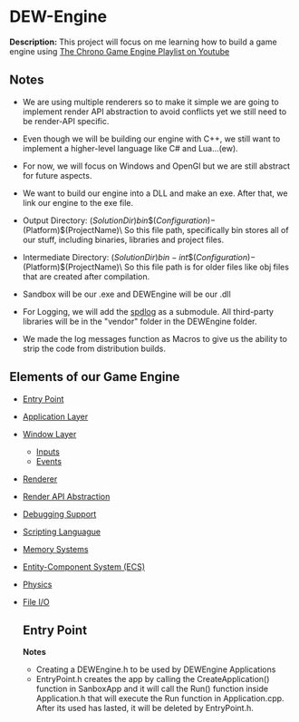# DEW-Engine
**Description:** This project will focus on me learning how to build a game engine using [The Chrono Game Engine Playlist on Youtube](https://youtube.com/playlist?list=PLlrATfBNZ98dC-V-N3m0Go4deliWHPFwT&si=GPZ5s0109yT-QrVI)

## Notes
- We are using multiple renderers so to make it simple we are going to implement render API abstraction to avoid conflicts yet we still need to be render-API specific.

- Even though we will be building our engine with C++, we still want to implement a higher-level language like C# and Lua...(ew).

- For now, we will focus on Windows and OpenGl but we are still abstract for future aspects.

- We want to build our engine into a DLL and make an exe. After that, we link our engine to the exe file.

- Output Directory: $(SolutionDir)bin\$(Configuration)-$(Platform)\$(ProjectName)\ So this file path, specifically bin stores all of our stuff, including binaries, libraries and project files.
- Intermediate Directory: $(SolutionDir)bin-int\$(Configuration)-$(Platform)\$(ProjectName)\ So this file path is for older files like obj files that are created after compilation.

- Sandbox will be our .exe and DEWEngine will be our .dll

- For Logging, we will add the [spdlog](https://github.com/gabime/spdlog) as a submodule. All third-party libraries will be in the "vendor" folder in the DEWEngine folder.

- We made the log messages function as Macros to give us the ability to strip the code from distribution builds.

## Elements of our Game Engine
- [Entry Point](#entry-point)
- [Application Layer](#application-layer)
- [Window Layer](#window-layer)
  - [Inputs](#inputs)
  - [Events](#events)
- [Renderer](#renderer)
- [Render API Abstraction](#render-api-abstraction)
- [Debugging Support](#debugging-support)
- [Scripting Languague](#scripting-language)
- [Memory Systems](#memory-systems)
- [Entity-Component System (ECS)](#entity-component-system-(ecs))
- [Physics](#physics)
- [File I/O](#file-i/o)

  ## Entry Point
  **Notes**
  - Creating a DEWEngine.h to be used by DEWEngine Applications
  - EntryPoint.h creates the app by calling the CreateApplication() function in SanboxApp and it will call the Run() function inside Application.h that will execute the Run function in Application.cpp. After its used has lasted, it will be deleted by EntryPoint.h.
